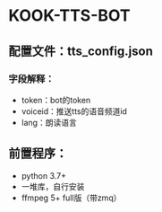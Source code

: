 # KOOK-TTS-BOT

## 配置文件：tts_config.json

### 字段解释：
- token：bot的token
- voiceid：推送tts的语音频道id
- lang：朗读语言

## 前置程序：
- python 3.7+
- 一堆库，自行安装
- ffmpeg 5+ full版（带zmq）


